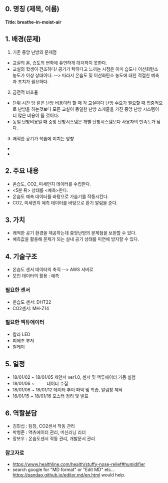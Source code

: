 

## 0. 명칭 (제목, 이름)
#### Title: breathe-in-moist-air

## 1. 배경(문제)

1. 기존 중앙 난방의 문제점
- 교실의 온, 습도의 변화에 유연하게 대처하지 못한다.
- 교실의 학생이 건조하다/ 공기가 탁하다고 느끼는 시점은 이미 습도나 이산화탄소 농도가 이상 상태이다.
--> 따라서 온습도 및 이산화탄소 농도에 대한 적절한 예측과 조치가 필요하다.

2. 금전적 비효율
- 단위 시간 당 같은 난방 비용이라 할 때 각 교실마다 난방 수요가 필요할 때 집중적으로 난방을 하는것보다 모든 교실이 동일한 난방 스케줄을 가진 중앙 난방 시스템이 더 많은 비용이 들 것이다.
- 동일 난방비용일 때 중앙 난방시스템은 개별 난방시스템보다 사용자의 만족도가 낮다.

3. 쾌적한 공기가 학습에 미치는 영향
- 
- 


## 2. 주요 내용
- 온습도, CO2, 미세먼지 데이터를 수집한다.
- <5분 뒤> 상태를 <예측>한다.
- 온습도 예측 데이터를 바탕으로 가습기를 작동시킨다.
- CO2, 미세먼지 예측 데이터를 바탕으로 환기 알림을 준다.


## 3. 가치
- 쾌적한 공기 환경을 제공하는데 중앙난방의 문제점을 보완할 수 있다.
- 예측값을 활용해 문제가 되는 실내 공기 상태를 미연에 방지할 수 있다. 


## 4. 기술구조
- 온습도 센서 데이터의 축적 --> AWS 서버로
- 모인 데이터의 활용 : 예측

### 필요한 센서
- 온습도 센서: DHT22
- CO2센서: MH-Z14

### 필요한 액튜에이터
- 칼라 LED
- 피에조 부저
- 릴레이

## 5. 일정
- 18/01/02 ~ 18/01/05 제안서 ver1.0, 센서 및 액튜에이터 가동 실험
- 18/01/06 ~          데이터 수집
- 18/01/08 ~ 18/01/12 데이터 추이 파악 및 학습, 알림창 제작
- 18/01/15 ~ 18/01/16 포스터 정리 및 발표       

## 6. 역할분담
- 김민섭 : 팀장, CO2센서 작동 관리
- 박형준 : 액츄에이터 관리, 머신러닝 리더
- 장보우 : 온습도센서 작동 관리, 개발문서 관리


### 참고자료
* https://www.healthline.com/health/stuffy-nose-relief#humidifier
* search google for "MD format" or "Edit MD" etc...
https://pandao.github.io/editor.md/en.html would help.
